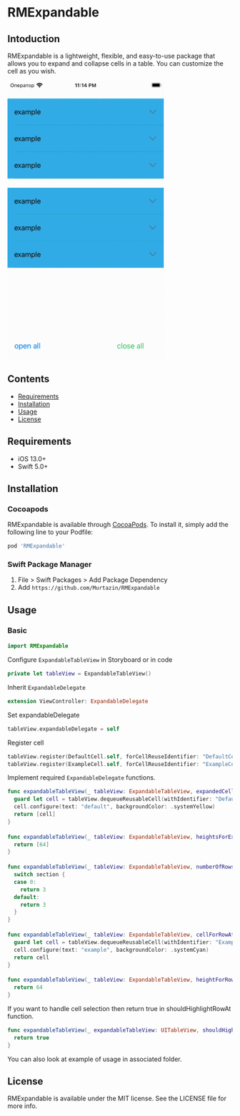 # RMExpandable

## Intoduction

RMExpandable is a lightweight, flexible, and easy-to-use package that allows you to expand and collapse cells in a table. You can customize the cell as you wish.

![demo](Xmpl.gif)

## Contents

- [Requirements](#requirements)
- [Installation](#installation)
- [Usage](#usage)
- [License](#license)

## Requirements

- iOS 13.0+
- Swift 5.0+

## Installation

### Cocoapods

RMExpandable is available through [CocoaPods](https://cocoapods.org). To install
it, simply add the following line to your Podfile:

```ruby
pod 'RMExpandable'
```

### Swift Package Manager

1. File > Swift Packages > Add Package Dependency
2. Add `https://github.com/Murtazin/RMExpandable`

## Usage

### Basic
```swift
import RMExpandable
```

Configure `ExpandableTableView` in Storyboard or in code
```swift
private let tableView = ExpandableTableView()
```

Inherit `ExpandableDelegate`
```swift
extension ViewController: ExpandableDelegate 
```

Set expandableDelegate
```swift
tableView.expandableDelegate = self
```

Register cell
```swift
tableView.register(DefaultCell.self, forCellReuseIdentifier: "DefaultCellID")
tableView.register(ExampleCell.self, forCellReuseIdentifier: "ExampleCellID")
```

Implement required `ExpandableDelegate` functions.
```swift
func expandableTableView(_ tableView: ExpandableTableView, expandedCellsForRowAt indexPath: IndexPath) -> [UITableViewCell]? {
  guard let cell = tableView.dequeueReusableCell(withIdentifier: "DefaultCellID") as? DefaultCell else { return nil }
  cell.configure(text: "default", backgroundColor: .systemYellow)
  return [cell]
}
  
func expandableTableView(_ tableView: ExpandableTableView, heightsForExpandedRowAt indexPath: IndexPath) -> [CGFloat]? {
  return [64]
}
  
func expandableTableView(_ tableView: ExpandableTableView, numberOfRowsInSection section: Int) -> Int {
  switch section {
  case 0:
    return 3
  default:
    return 3
  }
}
  
func expandableTableView(_ tableView: ExpandableTableView, cellForRowAt indexPath: IndexPath) -> UITableViewCell {
  guard let cell = tableView.dequeueReusableCell(withIdentifier: "ExampleCellID") as? ExampleCell else { return UITableViewCell() }
  cell.configure(text: "example", backgroundColor: .systemCyan)
  return cell
}
  
func expandableTableView(_ tableView: ExpandableTableView, heightForRowAt indexPath: IndexPath) -> CGFloat {
  return 64
}
```

If you want to handle cell selection then return true in shouldHighlightRowAt function.
```swift
func expandableTableView(_ expandableTableView: UITableView, shouldHighlightRowAt indexPath: IndexPath) -> Bool {
  return true
}
```

You can also look at example of usage in associated folder.

## License

RMExpandable is available under the MIT license. See the LICENSE file for more info.
